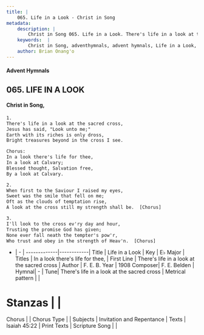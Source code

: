 ```yaml
---
title: |
    065. Life in a Look - Christ in Song
metadata:
    description: |
        Christ in Song 065. Life in a Look. There's life in a look at the sacred cross, Jesus has said, "Look unto me;" Earth with its riches is only dross, Bright treasures beyond in the cross I see. Chorus: In a look there's life for thee, In a look at Calvary; Blessed thought, Salvation free, By a look at Calvary.
    keywords:  |
        Christ in Song, adventhymnals, advent hymnals, Life in a Look, There's life in a look at the sacred cross. In a look there's life for thee,
    author: Brian Onang'o
---
```


#### Advent Hymnals
## 065. LIFE IN A LOOK
####  Christ in Song,

```txt
1.
There's life in a look at the sacred cross,
Jesus has said, "Look unto me;"
Earth with its riches is only dross,
Bright treasures beyond in the cross I see.

Chorus:
In a look there's life for thee,
In a look at Calvary;
Blessed thought, Salvation free,
By a look at Calvary.

2.
When first to the Saviour I raised my eyes,
Sweet was the smile that fell on me;
Oft as the clouds of temptation rise,
A look at the cross still my strength shall be.  [Chorus]

3.
I'll look to the cross ev'ry day and hour,
Trusting the promise God has given;
None ever fall neath the tempter's pow'r,
Who trust and obey in the strength of Heav'n.  [Chorus]

```

- |   -  |
-------------|------------|
Title | Life in a Look |
Key | E♭ Major |
Titles | In a look there's life for thee, |
First Line | There's life in a look at the sacred cross |
Author | F. E. B.
Year | 1908
Composer| F. E. Belden |
Hymnal|  - |
Tune| There's life in a look at the sacred cross |
Metrical pattern | |
# Stanzas |  |
Chorus |  |
Chorus Type |  |
Subjects | Invitation and Repentance |
Texts | Isaiah 45:22 |
Print Texts | 
Scripture Song |  |
    
